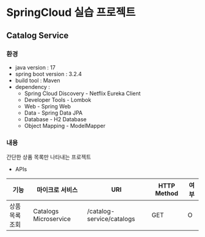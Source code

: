# SpringCloud 실습 프로젝트

## Catalog Service

### 환경

- java version : 17
- spring boot version : 3.2.4
- build tool : Maven
- dependency :
  - Spring Cloud Discovery - Netflix Eureka Client
  - Developer Tools - Lombok
  - Web - Spring Web
  - Data - Spring Data JPA
  - Database - H2 Database
  - Object Mapping - ModelMapper

### 내용

간단한 상품 목록만 나타내는 프로젝트

- APIs

| 기능           | 마이크로 서비스       | URI                       | HTTP Method | 여부 |
| -------------- | --------------------- | ------------------------- | ----------- | ---- |
| 상품 목록 조회 | Catalogs Microservice | /catalog-service/catalogs | GET         | O    |
